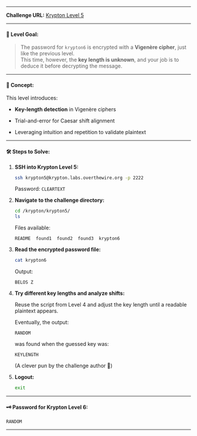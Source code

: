 
---
**Challenge URL:** [Krypton Level 5](https://overthewire.org/wargames/krypton/krypton5.html)

---

#### 🎯 Level Goal:

> The password for `krypton6` is encrypted with a **Vigenère cipher**, just like the previous level.  
> This time, however, the **key length is unknown**, and your job is to deduce it before decrypting the message.

---

#### 🧠 Concept:

This level introduces:

- **Key-length detection** in Vigenère ciphers
    
- Trial-and-error for Caesar shift alignment
    
- Leveraging intuition and repetition to validate plaintext
    

---

#### 🛠️ Steps to Solve:

1. **SSH into Krypton Level 5:**
    
    ```bash
    ssh krypton5@krypton.labs.overthewire.org -p 2222
    ```
    
    Password: `CLEARTEXT`
    
2. **Navigate to the challenge directory:**
    
    ```bash
    cd /krypton/krypton5/
    ls
    ```
    
    Files available:
    
    ```
    README  found1  found2  found3  krypton6
    ```
    
3. **Read the encrypted password file:**
    
    ```bash
    cat krypton6
    ```
    
    Output:
    
    ```
    BELOS Z
    ```
    
4. **Try different key lengths and analyze shifts:**
    
    Reuse the script from Level 4 and adjust the key length until a readable plaintext appears.
    
    Eventually, the output:
    
    ```
    RANDOM
    ```
    
    was found when the guessed key was:
    
    ```
    KEYLENGTH
    ```
    
    (A clever pun by the challenge author 👀)
    
5. **Logout:**
    
    ```bash
    exit
    ```
    

---

#### 🗝️ Password for Krypton Level 6:

```
RANDOM
```

---
